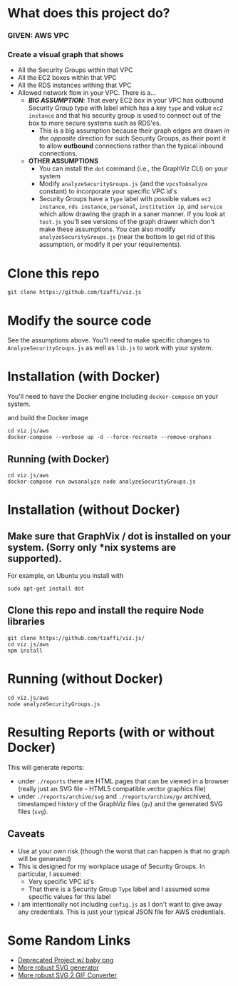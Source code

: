 # What does this project do?

### GIVEN: AWS VPC
### Create a visual graph that shows
* All the Security Groups within that VPC
* All the EC2 boxes within that VPC
* All the RDS instances withing that VPC
* Allowed network flow in your VPC. There is a...
   *  ***BIG ASSUMPTION***: That every EC2 box in your VPC has outbound Security Group type with label which has a key `type` and value `ec2 instance` and that his security group is used to connect out of the box to more secure systems such as RDS'es.
       * This is a big assumption because their graph edges are drawn *in the opposite* direction for such Security Groups, as their
       point it to allow **outbound** connections rather than the typical inbound connections.
   * **OTHER ASSUMPTIONS**
       * You can install the `dot` command (i.e., the GraphViz CLI) on your system
       * Modify `analyzeSecurityGroups.js` (and the `vpcsToAnalyze` constant) to incorporate your specific VPC id's
       * Security Groups have a `Type` label with possible values `ec2 instance`, `rds instance`, 
`personal`, `institution ip`, and `service` which allow drawing the graph in a saner manner. If you look at `test.js`
you'll see versions of the graph drawer which don't make these assumptions. You can also modify `analyzeSecurityGroups.js` (near the bottom to get rid of this assumption, or modify it per your requirements).

# Clone this repo 
```
git clone https://github.com/tzaffi/viz.js
```

# Modify the source code
See the assumptions above. You'll need to make specific changes to `AnalyzeSecurityGroups.js` as well as `lib.js`
to work with your system.

# Installation (with Docker)
You'll need to have the Docker engine including `docker-compose` on your system.

and build the Docker image
```
cd viz.js/aws
docker-compose --verbose up -d --force-recreate --remove-orphans
```

## Running (with Docker)
```
cd viz.js/aws
docker-compose run awsanalyze node analyzeSecurityGroups.js
```

# Installation (without Docker)

## Make sure that GraphVix / dot is installed on your system. (Sorry only *nix systems are supported).
For example, on Ubuntu you install with
```
sudo apt-get install dot
```

## Clone this repo and install the require Node libraries
```
git clone https://github.com/tzaffi/viz.js/
cd viz.js/aws
npm install
```

# Running (without Docker)
```
cd viz.js/aws
node analyzeSecurityGroups.js
```

# Resulting Reports (with or without Docker)
This will generate reports:
* under `./reports` there are HTML pages that can be viewed in a browser (really just an SVG file - HTML5 compatible vector graphics file)
* under `./reports/archive/svg` and `./reports/archive/gv` archived, timestamped history of the GraphViz files (`gv`) and 
the generated SVG files (`svg`).

## Caveats

* Use at your own risk (though the worst that can happen is that no graph will be generated)
* This is designed for my workplace usage of Security Groups.  In particular, I assumed:
    * Very specific VPC id's
    * That there is a Security Group `Type` label and I assumed some specific values for this label
* I am intentionally not including `config.js` as I don't want to give away any credentials.
This is just your typical JSON file for AWS credentials.

# Some Random Links

* [Deprecated Project w/ baby png](http://mdaines.github.io/viz.js/)
* [More robust SVG generator](https://stamm-wilbrandt.de/GraphvizFiddle)
* [More robust SVG 2 GIF Converter](https://www.onlineconverter.com)
